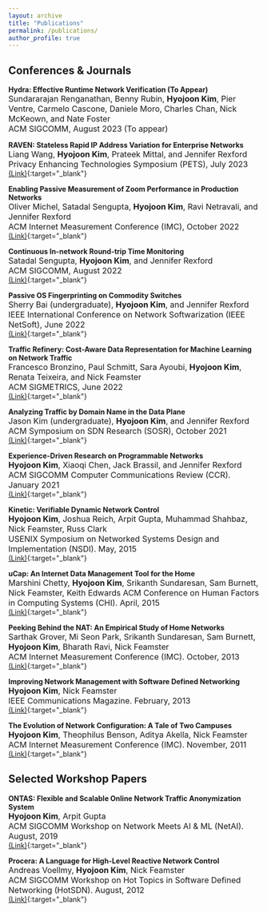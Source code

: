```yaml
---
layout: archive
title: "Publications"
permalink: /publications/
author_profile: true
---
```


## Conferences & Journals

<b><font>Hydra: Effective Runtime Network Verification (To Appear)</font></b>
<br><font size="3">Sundararajan Renganathan, Benny Rubin, <b>Hyojoon Kim</b>, Pier Ventre, Carmelo Cascone, Daniele Moro, Charles Chan, Nick McKeown, and Nate Foster<br>ACM SIGCOMM, August 2023 (To appear)</font><br>

<b><font>RAVEN: Stateless Rapid IP Address Variation for Enterprise Networks</font></b><br><font size="3">Liang Wang, <b>Hyojoon Kim</b>, Prateek Mittal, and Jennifer Rexford<br>
Privacy Enhancing Technologies Symposium (PETS), July 2023</font><br>
[(Link)](https://petsymposium.org/popets/2023/popets-2023-0077.php){:target="_blank"}

<b>Enabling Passive Measurement of Zoom Performance in Production Networks</b><br><font size="3">Oliver Michel, Satadal Sengupta, <b>Hyojoon Kim</b>, Ravi Netravali, and Jennifer Rexford<br>
ACM Internet Measurement Conference (IMC), October 2022</font><br>
[(Link)](https://dl.acm.org/doi/abs/10.1145/3517745.3561414){:target="_blank"}

<b>Continuous In-network Round-trip Time Monitoring</b><br><font size="3">Satadal Sengupta, <b>Hyojoon Kim</b>, and Jennifer Rexford<br>
ACM SIGCOMM, August 2022</font><br>
[(Link)](https://dl.acm.org/doi/10.1145/3544216.3544222){:target="_blank"}

<b>Passive OS Fingerprinting on Commodity Switches</b><br><font size="3">Sherry Bai (undergraduate), <b>Hyojoon Kim</b>, and Jennifer Rexford<br>
IEEE International Conference on Network Softwarization (IEEE NetSoft), June 2022</font><br>
[(Link)](https://ieeexplore.ieee.org/document/9844109/){:target="_blank"}

<b>Traffic Refinery: Cost-Aware Data Representation for Machine Learning on Network Traffic</b><br><font size="3">Francesco Bronzino, Paul Schmitt, Sara Ayoubi, <b>Hyojoon Kim</b>, Renata Teixeira, and Nick Feamster<br>
ACM SIGMETRICS, June 2022</font><br>
[(Link)](https://dl.acm.org/doi/abs/10.1145/3491052){:target="_blank"}

<b>Analyzing Traffic by Domain Name in the Data Plane</b><br><font size="3">Jason Kim (undergraduate), <b>Hyojoon Kim</b>, and Jennifer Rexford<br>
ACM Symposium on SDN Research (SOSR), October 2021</font><br>
[(Link)](https://dl.acm.org/doi/10.1145/3482898.3483357){:target="_blank"}

<b>Experience-Driven Research on Programmable Networks</b><br><font size="3"><b>Hyojoon Kim</b>, Xiaoqi Chen, Jack Brassil, and Jennifer Rexford<br>
ACM SIGCOMM Computer Communications Review (CCR). January 2021</font><br>
[(Link)](https://dl.acm.org/doi/10.1145/3457175.3457178){:target="_blank"}

<b>Kinetic: Verifiable Dynamic Network Control</b><br><font size="3"><b>Hyojoon Kim</b>, Joshua Reich, Arpit Gupta, Muhammad Shahbaz, Nick Feamster, Russ Clark<br>
USENIX Symposium on Networked Systems Design and Implementation (NSDI). May, 2015</font><br>
[(Link)](https://www.usenix.org/conference/nsdi15/technical-sessions/presentation/kim){:target="_blank"}

<b>uCap: An Internet Data Management Tool for the Home</b><br><font size="3">
Marshini Chetty, <b>Hyojoon Kim</b>, Srikanth Sundaresan, Sam Burnett, Nick Feamster, Keith Edwards
ACM Conference on Human Factors in Computing Systems (CHI). April, 2015</font><br>
[(Link)](https://dl.acm.org/doi/10.1145/2702123.2702218){:target="_blank"}

<b>Peeking Behind the NAT: An Empirical Study of Home Networks</b><br><font size="3">Sarthak Grover, Mi Seon Park, Srikanth Sundaresan, Sam Burnett, <b>Hyojoon Kim</b>, Bharath Ravi, Nick Feamster<br>
ACM Internet Measurement Conference (IMC). October, 2013</font><br>
[(Link)](https://dl.acm.org/doi/10.1145/2504730.2504736){:target="_blank"}

<b>Improving Network Management with Software Defined Networking</b><br><font size="3"><b>Hyojoon Kim</b>, Nick Feamster<br>
IEEE Communications Magazine. February, 2013</font><br>
[(Link)](https://ieeexplore.ieee.org/document/6461195){:target="_blank"}

<b>The Evolution of Network Configuration: A Tale of Two Campuses</b><br><font size="3"><b>Hyojoon Kim</b>, Theophilus Benson, Aditya Akella, Nick Feamster<br>
ACM Internet Measurement Conference (IMC). November, 2011</font><br>
[(Link)](https://dl.acm.org/doi/10.1145/2068816.2068863){:target="_blank"}


## Selected Workshop Papers

<b>ONTAS: Flexible and Scalable Online Network Traffic Anonymization System</b>
<br><font size="3"><b>Hyojoon Kim</b>, Arpit Gupta<br>ACM SIGCOMM Workshop on Network Meets AI & ML (NetAI). August, 2019</font><br>
[(Link)](https://dl.acm.org/doi/10.1145/3341216.3342208){:target="_blank"}

<b>Procera: A Language for High-Level Reactive Network Control</b><br><font size="3">Andreas Voellmy, <b>Hyojoon Kim</b>, Nick Feamster<br>
ACM SIGCOMM Workshop on Hot Topics in Software Defined Networking (HotSDN). August, 2012</font><br>
[(Link)](https://dl.acm.org/doi/10.1145/2342441.2342451){:target="_blank"}
